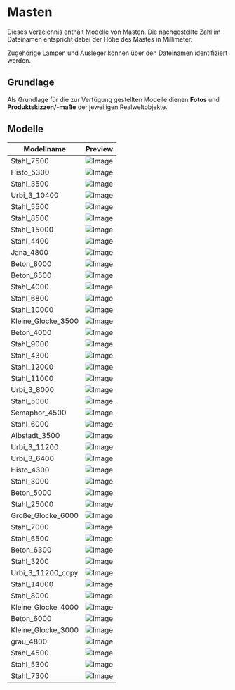 # Masten
Dieses Verzeichnis enthält Modelle von Masten. Die nachgestellte Zahl im Dateinamen entspricht dabei der Höhe des Mastes in Millimeter.

Zugehörige Lampen und Ausleger können über den Dateinamen identifiziert werden.

## Grundlage
Als Grundlage für die zur Verfügung gestellten Modelle dienen **Fotos** und **Produktskizzen/-maße** der jeweiligen Realweltobjekte. 
## Modelle 
 | Modellname | Preview | 
 | --- | --- | 
| Stahl_7500 |![Image](../../Thumbnails/Masten/Stahl_7500.jpg)| 
| Histo_5300 |![Image](../../Thumbnails/Masten/Histo_5300.jpg)| 
| Stahl_3500 |![Image](../../Thumbnails/Masten/Stahl_3500.jpg)| 
| Urbi_3_10400 |![Image](../../Thumbnails/Masten/Urbi_3_10400.jpg)| 
| Stahl_5500 |![Image](../../Thumbnails/Masten/Stahl_5500.jpg)| 
| Stahl_8500 |![Image](../../Thumbnails/Masten/Stahl_8500.jpg)| 
| Stahl_15000 |![Image](../../Thumbnails/Masten/Stahl_15000.jpg)| 
| Stahl_4400 |![Image](../../Thumbnails/Masten/Stahl_4400.jpg)| 
| Jana_4800 |![Image](../../Thumbnails/Masten/Jana_4800.jpg)| 
| Beton_8000 |![Image](../../Thumbnails/Masten/Beton_8000.jpg)| 
| Beton_6500 |![Image](../../Thumbnails/Masten/Beton_6500.jpg)| 
| Stahl_4000 |![Image](../../Thumbnails/Masten/Stahl_4000.jpg)| 
| Stahl_6800 |![Image](../../Thumbnails/Masten/Stahl_6800.jpg)| 
| Stahl_10000 |![Image](../../Thumbnails/Masten/Stahl_10000.jpg)| 
| Kleine_Glocke_3500 |![Image](../../Thumbnails/Masten/Kleine_Glocke_3500.jpg)| 
| Beton_4000 |![Image](../../Thumbnails/Masten/Beton_4000.jpg)| 
| Stahl_9000 |![Image](../../Thumbnails/Masten/Stahl_9000.jpg)| 
| Stahl_4300 |![Image](../../Thumbnails/Masten/Stahl_4300.jpg)| 
| Stahl_12000 |![Image](../../Thumbnails/Masten/Stahl_12000.jpg)| 
| Stahl_11000 |![Image](../../Thumbnails/Masten/Stahl_11000.jpg)| 
| Urbi_3_8000 |![Image](../../Thumbnails/Masten/Urbi_3_8000.jpg)| 
| Stahl_5000 |![Image](../../Thumbnails/Masten/Stahl_5000.jpg)| 
| Semaphor_4500 |![Image](../../Thumbnails/Masten/Semaphor_4500.jpg)| 
| Stahl_6000 |![Image](../../Thumbnails/Masten/Stahl_6000.jpg)| 
| Albstadt_3500 |![Image](../../Thumbnails/Masten/Albstadt_3500.jpg)| 
| Urbi_3_11200 |![Image](../../Thumbnails/Masten/Urbi_3_11200.jpg)| 
| Urbi_3_6400 |![Image](../../Thumbnails/Masten/Urbi_3_6400.jpg)| 
| Histo_4300 |![Image](../../Thumbnails/Masten/Histo_4300.jpg)| 
| Stahl_3000 |![Image](../../Thumbnails/Masten/Stahl_3000.jpg)| 
| Beton_5000 |![Image](../../Thumbnails/Masten/Beton_5000.jpg)| 
| Stahl_25000 |![Image](../../Thumbnails/Masten/Stahl_25000.jpg)| 
| Große_Glocke_6000 |![Image](../../Thumbnails/Masten/Große_Glocke_6000.jpg)| 
| Stahl_7000 |![Image](../../Thumbnails/Masten/Stahl_7000.jpg)| 
| Stahl_6500 |![Image](../../Thumbnails/Masten/Stahl_6500.jpg)| 
| Beton_6300 |![Image](../../Thumbnails/Masten/Beton_6300.jpg)| 
| Stahl_3200 |![Image](../../Thumbnails/Masten/Stahl_3200.jpg)| 
| Urbi_3_11200_copy |![Image](../../Thumbnails/Masten/Urbi_3_11200_copy.jpg)| 
| Stahl_14000 |![Image](../../Thumbnails/Masten/Stahl_14000.jpg)| 
| Stahl_8000 |![Image](../../Thumbnails/Masten/Stahl_8000.jpg)| 
| Kleine_Glocke_4000 |![Image](../../Thumbnails/Masten/Kleine_Glocke_4000.jpg)| 
| Beton_6000 |![Image](../../Thumbnails/Masten/Beton_6000.jpg)| 
| Kleine_Glocke_3000 |![Image](../../Thumbnails/Masten/Kleine_Glocke_3000.jpg)| 
| grau_4800 |![Image](../../Thumbnails/Masten/grau_4800.jpg)| 
| Stahl_4500 |![Image](../../Thumbnails/Masten/Stahl_4500.jpg)| 
| Stahl_5300 |![Image](../../Thumbnails/Masten/Stahl_5300.jpg)| 
| Stahl_7300 |![Image](../../Thumbnails/Masten/Stahl_7300.jpg)| 
